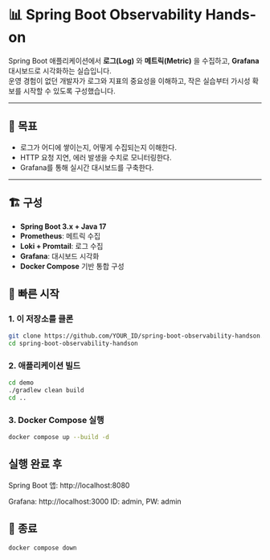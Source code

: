 # 📊 Spring Boot Observability Hands-on

Spring Boot 애플리케이션에서 **로그(Log)** 와 **메트릭(Metric)** 을 수집하고, **Grafana** 대시보드로 시각화하는 실습입니다.  
운영 경험이 없던 개발자가 로그와 지표의 중요성을 이해하고, 작은 실습부터 가시성 확보를 시작할 수 있도록 구성했습니다.

---

## 🧭 목표

- 로그가 어디에 쌓이는지, 어떻게 수집되는지 이해한다.
- HTTP 요청 지연, 에러 발생을 수치로 모니터링한다.
- Grafana를 통해 실시간 대시보드를 구축한다.

---

## 🏗️ 구성

- **Spring Boot 3.x + Java 17**
- **Prometheus**: 메트릭 수집
- **Loki + Promtail**: 로그 수집
- **Grafana**: 대시보드 시각화
- **Docker Compose** 기반 통합 구성

## 🚀 빠른 시작

### 1. 이 저장소를 클론

```bash
git clone https://github.com/YOUR_ID/spring-boot-observability-handson.git
cd spring-boot-observability-handson
```

### 2. 애플리케이션 빌드

```bash
cd demo
./gradlew clean build
cd ..
```

### 3. Docker Compose 실행

```bash
docker compose up --build -d
```

## 실행 완료 후

Spring Boot 앱: http://localhost:8080

Grafana: http://localhost:3000
ID: admin, PW: admin

## 🧹 종료

```bash
docker compose down
```